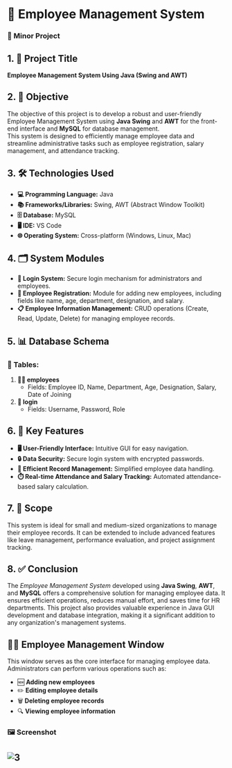 # 🏢 Employee Management System 

### 🎯 Minor Project  

## 1. 📌 Project Title  
**Employee Management System Using Java (Swing and AWT)**  

## 2. 🎯 Objective  
The objective of this project is to develop a robust and user-friendly Employee Management System using **Java Swing** and **AWT** for the front-end interface and **MySQL** for database management.  
This system is designed to efficiently manage employee data and streamline administrative tasks such as employee registration, salary management, and attendance tracking.  

## 3. 🛠️ Technologies Used  
- **💻 Programming Language:** Java  
- **📚 Frameworks/Libraries:** Swing, AWT (Abstract Window Toolkit)  
- **🗄️ Database:** MySQL  
- **🖥️ IDE:** VS Code  
- **🌐 Operating System:** Cross-platform (Windows, Linux, Mac)  

## 4. 🗂️ System Modules  
- **🔐 Login System:** Secure login mechanism for administrators and employees.  
- **📝 Employee Registration:** Module for adding new employees, including fields like name, age, department, designation, and salary.  
- **📋 Employee Information Management:** CRUD operations (Create, Read, Update, Delete) for managing employee records.  

## 5. 📊 Database Schema  
### 📁 Tables:  
1. **🧑‍💼 employees**  
   - Fields: Employee ID, Name, Department, Age, Designation, Salary, Date of Joining  
2. **🔑 login**  
   - Fields: Username, Password, Role  

## 6. 🌟 Key Features  
- **🖥️ User-Friendly Interface:** Intuitive GUI for easy navigation.  
- **🔒 Data Security:** Secure login system with encrypted passwords.  
- **📂 Efficient Record Management:** Simplified employee data handling.  
- **⏱️ Real-time Attendance and Salary Tracking:** Automated attendance-based salary calculation.  

## 7. 🚀 Scope  
This system is ideal for small and medium-sized organizations to manage their employee records. It can be extended to include advanced features like leave management, performance evaluation, and project assignment tracking.  

## 8. ✅ Conclusion  
The *Employee Management System* developed using **Java Swing**, **AWT**, and **MySQL** offers a comprehensive solution for managing employee data. It ensures efficient operations, reduces manual effort, and saves time for HR departments. This project also provides valuable experience in Java GUI development and database integration, making it a significant addition to any organization's management systems.  

## 🧑‍💼 Employee Management Window  

This window serves as the core interface for managing employee data. Administrators can perform various operations such as:  
- 🆕 **Adding new employees**  
- ✏️ **Editing employee details**  
- 🗑️ **Deleting employee records**  
- 🔍 **Viewing employee information**  

### 🖼️ Screenshot  
![3](https://github.com/user-attachments/assets/9499bdad-c66a-402b-ba77-9f413f94af27)
---
